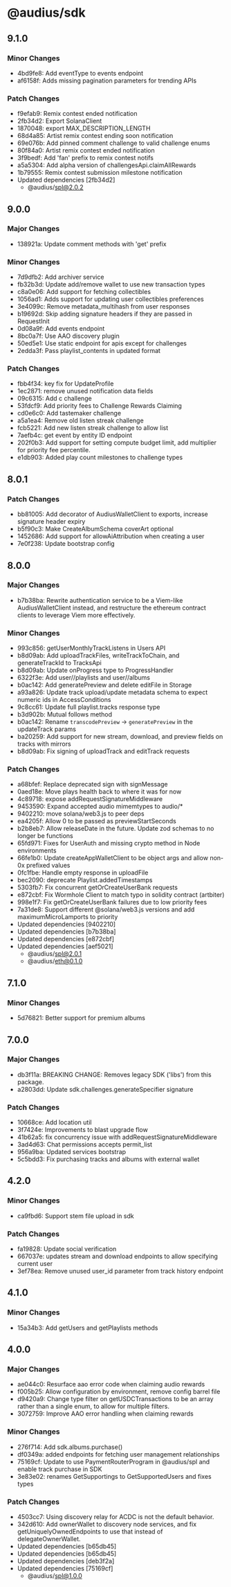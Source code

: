 # @audius/sdk

## 9.1.0

### Minor Changes

- 4bd9fe8: Add eventType to events endpoint
- af6158f: Adds missing pagination parameters for trending APIs

### Patch Changes

- f9efab9: Remix contest ended notification
- 2fb34d2: Export SolanaClient
- 1870048: export MAX_DESCRIPTION_LENGTH
- 68d4a85: Artist remix contest ending soon notification
- 69e076b: Add pinned comment challenge to valid challenge enums
- 80f84a0: Artist remix contest ended notification
- 3f9bedf: Add 'fan' prefix to remix contest notifs
- a5a5304: Add alpha version of challengesApi.claimAllRewards
- 1b79555: Remix contest submission milestone notification
- Updated dependencies [2fb34d2]
  - @audius/spl@2.0.2

## 9.0.0

### Major Changes

- 138921a: Update comment methods with 'get' prefix

### Minor Changes

- 7d9dfb2: Add archiver service
- fb32b3d: Update add/remove wallet to use new transaction types
- c8a0e06: Add support for fetching collectibles
- 1056ad1: Adds support for updating user collectibles preferences
- 3e4099c: Remove metadata_multihash from user responses
- b19692d: Skip adding signature headers if they are passed in RequestInit
- 0d08a9f: Add events endpoint
- 8bc0a7f: Use AAO discovery plugin
- 50ed5e1: Use static endpoint for apis except for challenges
- 2edda3f: Pass playlist_contents in updated format

### Patch Changes

- fbb4f34: key fix for UpdateProfile
- 1ec2871: remove unused notification data fields
- 09c6315: Add c challenge
- 53fdcf9: Add priority fees to Challenge Rewards Claiming
- cd0e6c0: Add tastemaker challenge
- a5a1ea4: Remove old listen streak challenge
- fcb5221: Add new listen streak challenge to allow list
- 7aefb4c: get event by entity ID endpoint
- 202f0b3: Add support for setting compute budget limit, add multiplier for priority fee percentile.
- e1db903: Added play count milestones to challenge types

## 8.0.1

### Patch Changes

- bb81005: Add decorator of AudiusWalletClient to exports, increase signature header expiry
- b5f90c3: Make CreateAlbumSchema coverArt optional
- 1452686: Add support for allowAiAttribution when creating a user
- 7e0f238: Update bootstrap config

## 8.0.0

### Major Changes

- b7b38ba: Rewrite authentication service to be a Viem-like AudiusWalletClient instead, and restructure the ethereum contract clients to leverage Viem more effectively.

### Minor Changes

- 993c856: getUserMonthlyTrackListens in Users API
- b8d09ab: Add uploadTrackFiles, writeTrackToChain, and generateTrackId to TracksApi
- b8d09ab: Update onProgress type to ProgressHandler
- 6322f3e: Add user/<id>/playlists and user/<id>/albums
- b0ac142: Add generatePreview and delete editFile in Storage
- a93a826: Update track upload/update metadata schema to expect numeric ids in AccessConditions
- 9c8cc61: Update full playlist.tracks response type
- b3d902b: Mutual follows method
- b0ac142: Rename `transcodePreview` -> `generatePreview` in the updateTrack params
- ba20259: Add support for new stream, download, and preview fields on tracks with mirrors
- b8d09ab: Fix signing of uploadTrack and editTrack requests

### Patch Changes

- a68bfef: Replace deprecated sign with signMessage
- 0aed18e: Move plays health back to where it was for now
- 4c89718: expose addRequestSignatureMiddleware
- 9453590: Expand accepted audio mimemtypes to audio/\*
- 9402210: move solana/web3.js to peer deps
- ea4205f: Allow 0 to be passed as previewStartSeconds
- b2b8eb7: Allow releaseDate in the future. Update zod schemas to no longer be functions
- 65fd971: Fixes for UserAuth and missing crypto method in Node environments
- 66fe1b0: Update createAppWalletClient to be object args and allow non-0x prefixed values
- 0fc1fbe: Handle empty response in uploadFile
- bec2090: deprecate Playlist.addedTimestamps
- 5303fb7: Fix concurrent getOrCreateUserBank requests
- e872cbf: Fix Wormhole Client to match typo in solidity contract (artbiter)
- 998e1f7: Fix getOrCreateUserBank failures due to low priority fees
- 7a31de8: Support different @solana/web3.js versions and add maximumMicroLamports to priority
- Updated dependencies [9402210]
- Updated dependencies [b7b38ba]
- Updated dependencies [e872cbf]
- Updated dependencies [aef5021]
  - @audius/spl@2.0.1
  - @audius/eth@0.1.0

## 7.1.0

### Minor Changes

- 5d76821: Better support for premium albums

## 7.0.0

### Major Changes

- db3f11a: BREAKING CHANGE: Removes legacy SDK ('libs') from this package.
- a2803dd: Update sdk.challenges.generateSpecifier signature

### Patch Changes

- 10668ce: Add location util
- 3f7424e: Improvements to blast upgrade flow
- 41b62a5: fix concurrency issue with addRequestSignatureMiddleware
- 3ad4d63: Chat permissions accepts permit_list
- 956a9ba: Updated services bootstrap
- 5c5bdd3: Fix purchasing tracks and albums with external wallet

## 4.2.0

### Minor Changes

- ca9fbd6: Support stem file upload in sdk

### Patch Changes

- fa19828: Update social verification
- 667037e: updates stream and download endpoints to allow specifying current user
- 3ef78ea: Remove unused user_id parameter from track history endpoint

## 4.1.0

### Minor Changes

- 15a34b3: Add getUsers and getPlaylists methods

## 4.0.0

### Major Changes

- ae044c0: Resurface aao error code when claiming audio rewards
- f005b25: Allow configuration by environment, remove config barrel file
- d9420a9: Change type filter on getUSDCTransactions to be an array rather than a single enum, to allow for multiple filters.
- 3072759: Improve AAO error handling when claiming rewards

### Minor Changes

- 276f714: Add sdk.albums.purchase()
- df0349a: added endpoints for fetching user management relationships
- 75169cf: Update to use PaymentRouterProgram in @audius/spl and enable track purchase in SDK
- 3e83e02: renames GetSupportings to GetSupportedUsers and fixes types

### Patch Changes

- 4503cc7: Using discovery relay for ACDC is not the default behavior.
- 342d610: Add ownerWallet to discovery node services, and fix getUniquelyOwnedEndpoints to use that instead of delegateOwnerWallet.
- Updated dependencies [b65db45]
- Updated dependencies [b65db45]
- Updated dependencies [deb3f2a]
- Updated dependencies [75169cf]
  - @audius/spl@1.0.0
